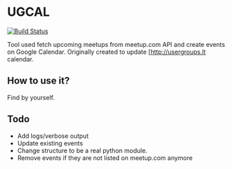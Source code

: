 # UGCAL

[![Build Status](https://travis-ci.org/UsergroupsLT/ugcal.svg?branch=master)](https://travis-ci.org/UsergroupsLT/ugcal)

Tool used fetch upcoming meetups from meetup.com API and create events on
Google Calendar. Originally created to update [http://usergroups.lt calendar.

## How to use it?

Find by yourself.

## Todo

- Add logs/verbose output
- Update existing events
- Change structure to be a real python module.
- Remove events if they are not listed on meetup.com anymore
